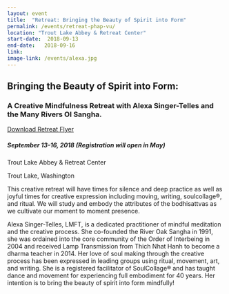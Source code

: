 ```yaml
---
layout: event
title:  "Retreat: Bringing the Beauty of Spirit into Form"
permalink: /events/retreat-phap-vu/
location: "Trout Lake Abbey & Retreat Center"
start-date:  2018-09-13
end-date:   2018-09-16
link:
image-link: /events/alexa.jpg
---
```


## Bringing the Beauty of Spirit into Form:
### A Creative Mindfulness Retreat with Alexa Singer-Telles and the Many Rivers OI Sangha.

[ Download Retreat Flyer ](/events/Alexa-Retreat-Flyer.pdf)

##### September 13-16, 2018 (Registration will open in May)

Trout Lake Abbey & Retreat Center

Trout Lake, Washington

This creative retreat will have times for silence and deep practice as well as joyful times
for creative expression including moving, writing, soulcollage®, and ritual. We will study
and embody the attributes of the bodhisattvas as we cultivate our moment to moment
presence. 


Alexa Singer-Telles, LMFT, is a dedicated practitioner of mindful meditation and
the creative process. She co-founded the River Oak Sangha in 1991, she was
ordained into the core community of the Order of Interbeing in 2004 and received
Lamp Transmission from Thich Nhat Hanh to become a dharma teacher in 2014.
Her love of soul making through the creative process has been expressed in
leading groups using ritual, movement, art, and writing. She is a registered
facilitator of SoulCollage® and has taught dance and movement for experiencing
full embodiment for 40 years. Her intention is to bring the beauty of spirit into form
mindfully!
